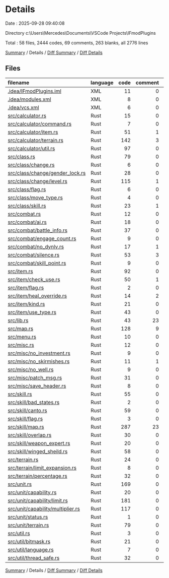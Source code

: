 # Details

Date : 2025-09-28 09:40:08

Directory c:\\Users\\Mercedes\\Documents\\VSCode Projects\\IFmodPlugins

Total : 58 files,  2444 codes, 69 comments, 263 blanks, all 2776 lines

[Summary](results.md) / Details / [Diff Summary](diff.md) / [Diff Details](diff-details.md)

## Files
| filename | language | code | comment | blank | total |
| :--- | :--- | ---: | ---: | ---: | ---: |
| [.idea/IFmodPlugins.iml](/.idea/IFmodPlugins.iml) | XML | 11 | 0 | 0 | 11 |
| [.idea/modules.xml](/.idea/modules.xml) | XML | 8 | 0 | 0 | 8 |
| [.idea/vcs.xml](/.idea/vcs.xml) | XML | 6 | 0 | 0 | 6 |
| [src/calculator.rs](/src/calculator.rs) | Rust | 15 | 0 | 3 | 18 |
| [src/calculator/command.rs](/src/calculator/command.rs) | Rust | 7 | 0 | 1 | 8 |
| [src/calculator/item.rs](/src/calculator/item.rs) | Rust | 51 | 1 | 4 | 56 |
| [src/calculator/terrain.rs](/src/calculator/terrain.rs) | Rust | 142 | 3 | 12 | 157 |
| [src/calculator/util.rs](/src/calculator/util.rs) | Rust | 97 | 0 | 10 | 107 |
| [src/class.rs](/src/class.rs) | Rust | 79 | 0 | 8 | 87 |
| [src/class/change.rs](/src/class/change.rs) | Rust | 6 | 0 | 0 | 6 |
| [src/class/change/gender\_lock.rs](/src/class/change/gender_lock.rs) | Rust | 28 | 0 | 5 | 33 |
| [src/class/change/level.rs](/src/class/change/level.rs) | Rust | 115 | 1 | 15 | 131 |
| [src/class/flag.rs](/src/class/flag.rs) | Rust | 6 | 0 | 1 | 7 |
| [src/class/move\_type.rs](/src/class/move_type.rs) | Rust | 4 | 0 | 1 | 5 |
| [src/class/skill.rs](/src/class/skill.rs) | Rust | 23 | 1 | 6 | 30 |
| [src/combat.rs](/src/combat.rs) | Rust | 12 | 0 | 1 | 13 |
| [src/combat/ai.rs](/src/combat/ai.rs) | Rust | 18 | 0 | 1 | 19 |
| [src/combat/battle\_info.rs](/src/combat/battle_info.rs) | Rust | 37 | 0 | 7 | 44 |
| [src/combat/engage\_count.rs](/src/combat/engage_count.rs) | Rust | 9 | 0 | 2 | 11 |
| [src/combat/no\_dynlv.rs](/src/combat/no_dynlv.rs) | Rust | 17 | 1 | 2 | 20 |
| [src/combat/silence.rs](/src/combat/silence.rs) | Rust | 53 | 3 | 4 | 60 |
| [src/combat/skill\_point.rs](/src/combat/skill_point.rs) | Rust | 9 | 0 | 1 | 10 |
| [src/item.rs](/src/item.rs) | Rust | 92 | 0 | 8 | 100 |
| [src/item/check\_use.rs](/src/item/check_use.rs) | Rust | 50 | 1 | 4 | 55 |
| [src/item/flag.rs](/src/item/flag.rs) | Rust | 2 | 0 | 0 | 2 |
| [src/item/heal\_override.rs](/src/item/heal_override.rs) | Rust | 14 | 2 | 1 | 17 |
| [src/item/kind.rs](/src/item/kind.rs) | Rust | 21 | 0 | 1 | 22 |
| [src/item/use\_type.rs](/src/item/use_type.rs) | Rust | 43 | 0 | 1 | 44 |
| [src/lib.rs](/src/lib.rs) | Rust | 43 | 23 | 6 | 72 |
| [src/map.rs](/src/map.rs) | Rust | 128 | 9 | 23 | 160 |
| [src/menu.rs](/src/menu.rs) | Rust | 10 | 0 | 1 | 11 |
| [src/misc.rs](/src/misc.rs) | Rust | 12 | 0 | 2 | 14 |
| [src/misc/no\_investment.rs](/src/misc/no_investment.rs) | Rust | 9 | 0 | 2 | 11 |
| [src/misc/no\_skirmishes.rs](/src/misc/no_skirmishes.rs) | Rust | 11 | 1 | 2 | 14 |
| [src/misc/no\_well.rs](/src/misc/no_well.rs) | Rust | 9 | 0 | 3 | 12 |
| [src/misc/patch\_msg.rs](/src/misc/patch_msg.rs) | Rust | 31 | 0 | 3 | 34 |
| [src/misc/save\_header.rs](/src/misc/save_header.rs) | Rust | 8 | 0 | 2 | 10 |
| [src/skill.rs](/src/skill.rs) | Rust | 55 | 0 | 8 | 63 |
| [src/skill/bad\_states.rs](/src/skill/bad_states.rs) | Rust | 2 | 0 | 1 | 3 |
| [src/skill/canto.rs](/src/skill/canto.rs) | Rust | 59 | 0 | 5 | 64 |
| [src/skill/flag.rs](/src/skill/flag.rs) | Rust | 3 | 0 | 1 | 4 |
| [src/skill/map.rs](/src/skill/map.rs) | Rust | 287 | 23 | 19 | 329 |
| [src/skill/overlap.rs](/src/skill/overlap.rs) | Rust | 30 | 0 | 1 | 31 |
| [src/skill/weapon\_expert.rs](/src/skill/weapon_expert.rs) | Rust | 20 | 0 | 2 | 22 |
| [src/skill/winged\_sheild.rs](/src/skill/winged_sheild.rs) | Rust | 58 | 0 | 7 | 65 |
| [src/terrain.rs](/src/terrain.rs) | Rust | 24 | 0 | 4 | 28 |
| [src/terrain/limit\_expansion.rs](/src/terrain/limit_expansion.rs) | Rust | 8 | 0 | 1 | 9 |
| [src/terrain/percentage.rs](/src/terrain/percentage.rs) | Rust | 32 | 0 | 3 | 35 |
| [src/unit.rs](/src/unit.rs) | Rust | 169 | 0 | 14 | 183 |
| [src/unit/capability.rs](/src/unit/capability.rs) | Rust | 20 | 0 | 3 | 23 |
| [src/unit/capability/limit.rs](/src/unit/capability/limit.rs) | Rust | 181 | 0 | 24 | 205 |
| [src/unit/capability/multiplier.rs](/src/unit/capability/multiplier.rs) | Rust | 117 | 0 | 3 | 120 |
| [src/unit/status.rs](/src/unit/status.rs) | Rust | 1 | 0 | 1 | 2 |
| [src/unit/terrain.rs](/src/unit/terrain.rs) | Rust | 79 | 0 | 9 | 88 |
| [src/util.rs](/src/util.rs) | Rust | 3 | 0 | 0 | 3 |
| [src/util/bitmask.rs](/src/util/bitmask.rs) | Rust | 21 | 0 | 5 | 26 |
| [src/util/language.rs](/src/util/language.rs) | Rust | 7 | 0 | 2 | 9 |
| [src/util/thread\_safe.rs](/src/util/thread_safe.rs) | Rust | 32 | 0 | 7 | 39 |

[Summary](results.md) / Details / [Diff Summary](diff.md) / [Diff Details](diff-details.md)